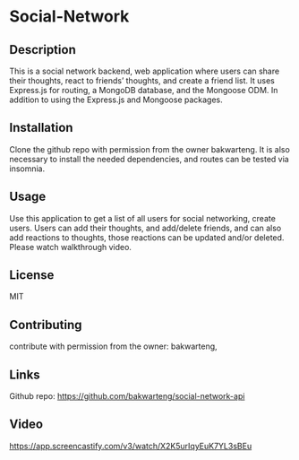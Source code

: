 # Social-Network

## Description

This is a social network backend, web application where users can share their thoughts, react to friends’ thoughts, and create a friend list. It uses Express.js for routing, a MongoDB database, and the Mongoose ODM. In addition to using the Express.js and Mongoose packages.

## Installation

Clone the github repo with permission from the owner bakwarteng. It is also necessary to install the needed dependencies, and routes can be tested via insomnia.

## Usage

Use this application to get a list of all users for social networking, create users. Users can add their thoughts, and add/delete friends, and can also add reactions to thoughts, those reactions can be updated and/or deleted. Please watch walkthrough video.

## License

MIT

## Contributing

contribute with permission from the owner: bakwarteng,

## Links

Github repo: https://github.com/bakwarteng/social-network-api

## Video

https://app.screencastify.com/v3/watch/X2K5urIqyEuK7YL3sBEu
